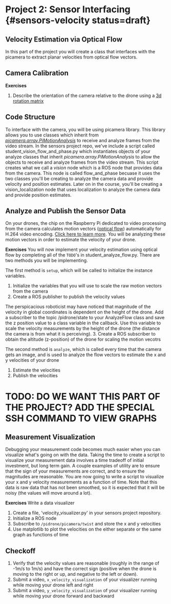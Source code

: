 # Project 2: Sensor Interfacing {#sensors-velocity status=draft}

## Velocity Estimation via Optical Flow
In this part of the project you will create a class that interfaces with the picamera to extract planar velocities from optical flow vectors.

## Camera Calibration
**Exercises**
  1. Describe the orientation of the camera relative to the drone using a [3d rotation matrix](https://en.wikipedia.org/wiki/Rotation_matrix)

## Code Structure
To interface with the camera, you will be using picamera library. This library allows you to use classes which inherit from [<i>picamera.array.PiMotionAnalysis</i>](https://picamera.readthedocs.io/en/release-1.10/api_array.html#pimotionanalysis) to receive and analyze frames from the video stream. In the sensors project repo, we've include a script called student_vision_flow_and_phase.py which instantiates objects of your analyze classes that inherit <i>picamera.array.PiMotionAnalysis</i> to allow the objects to receive and analyze frames from the video stream. This script creates what we call a <i>vision</i> node which is a ROS node that provides data from the camera. This node is called flow_and_phase becuase it uses the two classes you'll be creating to analyze the camera data and provide velocity and position estimates. Later on in the course, you'll be creating a vision_localization node that uses localization to analyze the camera data and provide position estimates.

## Analyze and Publish the Sensor Data
On your drones, the chip on the Raspberry Pi dedicated to video processing from the camera calculates motion vectors ([optical flow](https://en.wikipedia.org/wiki/Optical_flow)) automatically for H.264 video encoding. [Click here to learn more](https://www.raspberrypi.org/blog/vectors-from-coarse-motion-estimation/). You will be analyzing these motion vectors in order to estimate the velocity of your drone.

**Exercises**
You will now implement your velocity estimation using optical flow by completing all of the `TODO`'s in student_analyze_flow.py. There are two methods you will be implementing.

The first method is `setup`, which will be called to initialize the instance variables.
  1. Initialize the variables that you will use to scale the raw motion vectors from the camera
  2. Create a ROS publisher to publish the velocity values

The perspicacious roboticist may have noticed that magnitude of the velocity in global coordinates is dependent on the height of the drone. Add a subscriber to the topic /pidrone/state to your AnalyzeFlow class and save the z position value to a class variable in the callback. Use this variable to scale the velocity measurements by the height of the drone (the distance the camera is from what it is perceiving).
  3. Create a ROS subscriber to obtain the altitude (z-position) of the drone for scaling the motion vecotrs

The second method is `analyze`, which is called every time that the camera gets an image, and is used to analyze the flow vectors to estimate the x and y velocities of your drone
  1. Estimate the velocities
  2. Publish the velocities

# TODO: DO WE WANT THIS PART OF THE PROJECT? ADD THE SPECIAL SSH COMMAND TO VIEW GRAPHS
## Measurement Visualization
Debugging your measurement code becomes much easier when you can visualize what's going on with the data. Taking the time to create a script to visualize your measurement data involves a time tradeoff of initial investment, but long term gain. A couple examples of utility are to ensure that the sign of your measurements are correct, and to ensure the magnitudes are reasonable. You are now going to write a script to visualize your x and y velocity measurements as a function of time. Note that this data is raw data that has not been smoothed, so it is expected that it will be noisy (the values will move around a lot).

**Exercises**
Write a data visualizer
1. Create a file, 'velocity_visualizer.py' in your sensors project repository.
2. Initialize a ROS node
3. Subscribe to `/pidrone/picamera/twist` and store the x and y velocities
4. Use matplotlib to plot the velocities on the either separate or the same graph as functions of time

## Checkoff
1. Verify that the velocity values are reasonable (roughly in the range of -1m/s to 1m/s) and have the correct sign (positive when the drone is moving to the right or up, and negative to the left or down).
2. Submit a video, `x_velocity_visualization` of your visualizer running while moving your drone left and right
3. Submit a video, `y_velocity_visualization` of your visualizer running while moving your drone forward and backward
